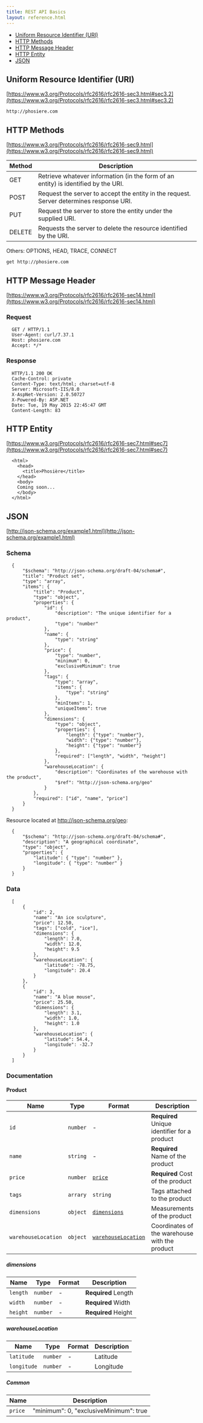 ```yaml
---
title: REST API Basics
layout: reference.html
---
```



* [Uniform Resource Identifier (URI)](#uri)
* [HTTP Methods](#methods)
* [HTTP Message Header](#header)
* [HTTP Entity](#entity)
* [JSON](#json)

## <a name="uri"></a>Uniform Resource Identifier (URI)

[https://www.w3.org/Protocols/rfc2616/rfc2616-sec3.html#sec3.2](https://www.w3.org/Protocols/rfc2616/rfc2616-sec3.html#sec3.2)

`http://phosiere.com`

## <a name="methods"></a>HTTP Methods

[https://www.w3.org/Protocols/rfc2616/rfc2616-sec9.html](https://www.w3.org/Protocols/rfc2616/rfc2616-sec9.html)

Method | Description
-------|------------|
GET|Retrieve whatever information (in the form of an entity) is identified by the URI.
POST|Request the server to accept the entity in the request. Server determines response URI.
PUT| Request the server to store the entity under the supplied URI.
DELETE|Requests the server to delete the resource identified by the URI.

Others: OPTIONS, HEAD, TRACE, CONNECT

`get http://phosiere.com`  

## <a name="header"></a>HTTP Message Header  


[https://www.w3.org/Protocols/rfc2616/rfc2616-sec14.html](https://www.w3.org/Protocols/rfc2616/rfc2616-sec14.html)

### Request  


```
  GET / HTTP/1.1
  User-Agent: curl/7.37.1
  Host: phosiere.com
  Accept: */*
```

### Response  


```
  HTTP/1.1 200 OK
  Cache-Control: private
  Content-Type: text/html; charset=utf-8
  Server: Microsoft-IIS/8.0
  X-AspNet-Version: 2.0.50727
  X-Powered-By: ASP.NET
  Date: Tue, 19 May 2015 22:45:47 GMT
  Content-Length: 83
```

## <a name="entity"></a>HTTP Entity

[https://www.w3.org/Protocols/rfc2616/rfc2616-sec7.html#sec7](https://www.w3.org/Protocols/rfc2616/rfc2616-sec7.html#sec7)  


```
  <html>
    <head>
      <title>Phosière</title>
    </head>
    <body>
    Coming soon...
    </body>
  </html>
```

## <a name="json"></a>JSON

[http://json-schema.org/example1.html](http://json-schema.org/example1.html)

### Schema  

```
  {
      "$schema": "http://json-schema.org/draft-04/schema#",
      "title": "Product set",
      "type": "array",
      "items": {
          "title": "Product",
          "type": "object",
          "properties": {
              "id": {
                  "description": "The unique identifier for a product",
                  "type": "number"
              },
              "name": {
                  "type": "string"
              },
              "price": {
                  "type": "number",
                  "minimum": 0,
                  "exclusiveMinimum": true
              },
              "tags": {
                  "type": "array",
                  "items": {
                      "type": "string"
                  },
                  "minItems": 1,
                  "uniqueItems": true
              },
              "dimensions": {
                  "type": "object",
                  "properties": {
                      "length": {"type": "number"},
                      "width": {"type": "number"},
                      "height": {"type": "number"}
                  },
                  "required": ["length", "width", "height"]
              },
              "warehouseLocation": {
                  "description": "Coordinates of the warehouse with the product",
                  "$ref": "http://json-schema.org/geo"
              }
          },
          "required": ["id", "name", "price"]
      }
  }
```

Resource located at http://json-schema.org/geo:  


```
  {
      "$schema": "http://json-schema.org/draft-04/schema#",
      "description": "A geographical coordinate",
      "type": "object",
      "properties": {
          "latitude": { "type": "number" },
          "longitude": { "type": "number" }
      }
  }
```

### Data  


```
  [
      {
          "id": 2,
          "name": "An ice sculpture",
          "price": 12.50,
          "tags": ["cold", "ice"],
          "dimensions": {
              "length": 7.0,
              "width": 12.0,
              "height": 9.5
          },
          "warehouseLocation": {
              "latitude": -78.75,
              "longitude": 20.4
          }
      },
      {
          "id": 3,
          "name": "A blue mouse",
          "price": 25.50,
          "dimensions": {
              "length": 3.1,
              "width": 1.0,
              "height": 1.0
          },
          "warehouseLocation": {
              "latitude": 54.4,
              "longitude": -32.7
          }
      }
  ]
```

### Documentation

#### Product

Name | Type | Format | Description
-----|------|--------|------------
`id`|`number`|-|**Required** Unique identifier for a product
`name`|`string`|-|**Required** Name of the product
`price`|`number`|[`price`](#price)|**Required** Cost of the product
`tags`|`arrary`|`string`|Tags attached to the product
`dimensions`|`object`|[`dimensions`](#dimensions)|Measurements of the product
`warehouseLocation`|`object`|[`warehouseLocation`](#warehouseLocation)|Coordinates of the warehouse with the product

##### <a name="dimensions"></a>dimensions

Name | Type | Format | Description
-----|------|--------|------------
`length`|`number`|-|**Required** Length
`width`|`number`|-|**Required** Width
`height`|`number`|-|**Required** Height

##### <a name="warehouseLocation"></a>warehouseLocation

Name | Type | Format | Description
-----|------|--------|------------
`latitude`|`number`|-|Latitude
`longitude`|`number`|-|Longitude

##### Common

Name | Description
-----|------------
<a name="price"></a>`price`|"minimum": 0, "exclusiveMinimum": true
